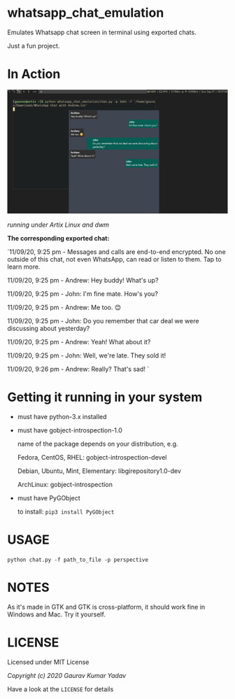 # whatsapp_chat_emulation
Emulates Whatsapp chat screen in terminal using exported chats.

Just a fun project.

# In Action

![Alt text](in_action.png?raw=true "running under Artix Linux and dwm")

*running under Artix Linux and dwm*

**The corresponding exported chat:**

`11/09/20, 9:25 pm - Messages and calls are end-to-end encrypted. No one outside of this chat, not even WhatsApp, can read or listen to them. Tap to learn more.

11/09/20, 9:25 pm - Andrew: Hey buddy! What's up?

11/09/20, 9:25 pm - John: I'm fine mate. How's you?

11/09/20, 9:25 pm - Andrew: Me too. 😊

11/09/20, 9:25 pm - John: Do you remember that car deal we were discussing about yesterday?

11/09/20, 9:25 pm - Andrew: Yeah! What about it?

11/09/20, 9:25 pm - John: Well, we're late. They sold it!

11/09/20, 9:26 pm - Andrew: Really? That's sad!
`

# Getting it running in your system
* must have python-3.x installed
* must have gobject-introspection-1.0
    
    name of the package depends on your distribution, e.g.

    Fedora, CentOS, RHEL: gobject-introspection-devel

    Debian, Ubuntu, Mint, Elementary: libgirepository1.0-dev

    ArchLinux: gobject-introspection

* must have PyGObject

    to install: `pip3 install PyGObject`

# USAGE
 `python chat.py -f path_to_file -p perspective`

# NOTES
As it's made in GTK and GTK is cross-platform, it should work fine in Windows and Mac. Try it yourself.

# LICENSE
Licensed under MIT License

*Copyright (c) 2020 Gaurav Kumar Yadav*

Have a look at the `LICENSE` for details